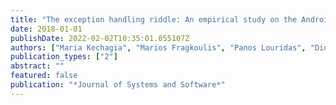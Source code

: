 ```yaml
---
title: "The exception handling riddle: An empirical study on the Android API"
date: 2018-01-01
publishDate: 2022-02-02T10:35:01.055107Z
authors: ["Maria Kechagia", "Marios Fragkoulis", "Panos Louridas", "Diomidis Spinellis"]
publication_types: ["2"]
abstract: ""
featured: false
publication: "*Journal of Systems and Software*"
---
```



